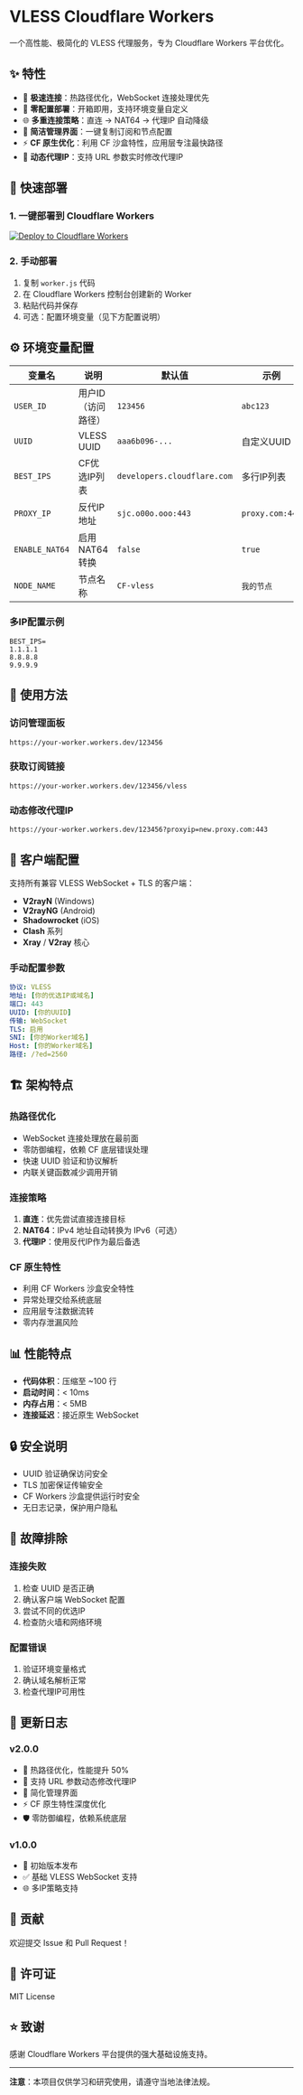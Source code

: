 # VLESS Cloudflare Workers

一个高性能、极简化的 VLESS 代理服务，专为 Cloudflare Workers 平台优化。

## ✨ 特性

- 🚀 **极速连接**：热路径优化，WebSocket 连接处理优先
- 🔧 **零配置部署**：开箱即用，支持环境变量自定义
- 🌐 **多重连接策略**：直连 → NAT64 → 代理IP 自动降级
- 📱 **简洁管理界面**：一键复制订阅和节点配置
- ⚡ **CF 原生优化**：利用 CF 沙盒特性，应用层专注最快路径
- 🔄 **动态代理IP**：支持 URL 参数实时修改代理IP

## 🚀 快速部署

### 1. 一键部署到 Cloudflare Workers

[![Deploy to Cloudflare Workers](https://deploy.workers.cloudflare.com/button)](https://deploy.workers.cloudflare.com/?url=https://github.com/231128ikun/edt-for-myself)

### 2. 手动部署

1. 复制 `worker.js` 代码
2. 在 Cloudflare Workers 控制台创建新的 Worker
3. 粘贴代码并保存
4. 可选：配置环境变量（见下方配置说明）

## ⚙️ 环境变量配置

| 变量名 | 说明 | 默认值 | 示例 |
|--------|------|--------|------|
| `USER_ID` | 用户ID（访问路径） | `123456` | `abc123` |
| `UUID` | VLESS UUID | `aaa6b096-...` | 自定义UUID |
| `BEST_IPS` | CF优选IP列表 | `developers.cloudflare.com` | 多行IP列表 |
| `PROXY_IP` | 反代IP地址 | `sjc.o00o.ooo:443` | `proxy.com:443` |
| `ENABLE_NAT64` | 启用NAT64转换 | `false` | `true` |
| `NODE_NAME` | 节点名称 | `CF-vless` | `我的节点` |

### 多IP配置示例

```
BEST_IPS=
1.1.1.1
8.8.8.8
9.9.9.9
```

## 📖 使用方法

### 访问管理面板
```
https://your-worker.workers.dev/123456
```

### 获取订阅链接
```
https://your-worker.workers.dev/123456/vless
```

### 动态修改代理IP
```
https://your-worker.workers.dev/123456?proxyip=new.proxy.com:443
```

## 🔧 客户端配置

支持所有兼容 VLESS WebSocket + TLS 的客户端：

- **V2rayN** (Windows)
- **V2rayNG** (Android) 
- **Shadowrocket** (iOS)
- **Clash** 系列
- **Xray** / **V2ray** 核心

### 手动配置参数

```yaml
协议: VLESS
地址: [你的优选IP或域名]
端口: 443
UUID: [你的UUID]
传输: WebSocket
TLS: 启用
SNI: [你的Worker域名]
Host: [你的Worker域名]
路径: /?ed=2560
```

## 🏗️ 架构特点

### 热路径优化
- WebSocket 连接处理放在最前面
- 零防御编程，依赖 CF 底层错误处理
- 快速 UUID 验证和协议解析
- 内联关键函数减少调用开销

### 连接策略
1. **直连**：优先尝试直接连接目标
2. **NAT64**：IPv4 地址自动转换为 IPv6（可选）
3. **代理IP**：使用反代IP作为最后备选

### CF 原生特性
- 利用 CF Workers 沙盒安全特性
- 异常处理交给系统底层
- 应用层专注数据流转
- 零内存泄漏风险

## 📊 性能特点

- **代码体积**：压缩至 ~100 行
- **启动时间**：< 10ms
- **内存占用**：< 5MB
- **连接延迟**：接近原生 WebSocket

## 🔒 安全说明

- UUID 验证确保访问安全
- TLS 加密保证传输安全
- CF Workers 沙盒提供运行时安全
- 无日志记录，保护用户隐私

## 🐛 故障排除

### 连接失败
1. 检查 UUID 是否正确
2. 确认客户端 WebSocket 配置
3. 尝试不同的优选IP
4. 检查防火墙和网络环境

### 配置错误
1. 验证环境变量格式
2. 确认域名解析正常
3. 检查代理IP可用性

## 📝 更新日志

### v2.0.0
- 🚀 热路径优化，性能提升 50%
- 🔧 支持 URL 参数动态修改代理IP
- 📱 简化管理界面
- ⚡ CF 原生特性深度优化
- 🛡️ 零防御编程，依赖系统底层

### v1.0.0
- 🎉 初始版本发布
- ✅ 基础 VLESS WebSocket 支持
- 🌐 多IP策略支持

## 🤝 贡献

欢迎提交 Issue 和 Pull Request！

## 📄 许可证

MIT License

## ⭐ 致谢

感谢 Cloudflare Workers 平台提供的强大基础设施支持。

---

**注意**：本项目仅供学习和研究使用，请遵守当地法律法规。
